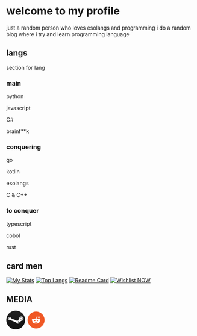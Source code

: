 # welcome to my profile

just a random person who loves esolangs and programming
i do a random blog where i try and learn programming language

## langs
section for lang
### main
python

javascript

C#

brainf**k

### conquering
go

kotlin

esolangs

C & C++

### to conquer
typescript

cobol

rust

## card men
[![My Stats](https://github-readme-stats.vercel.app/api?username=Just-a-Unity-Dev&show_icons=true&theme=radical)](https://github.com/Just-a-Unity-Dev/kmxc56)
[![Top Langs](https://github-readme-stats.vercel.app/api/top-langs/?username=Just-a-Unity-Dev&layout=compact&theme=radical)](https://github.com/Just-a-Unity-Dev/kmxc56)
[![Readme Card](https://github-readme-stats.vercel.app/api/pin/?username=Just-a-Unity-Dev&repo=kmxc56&theme=radical)](https://github.com/Just-a-Unity-Dev/kmxc56)
[![Wishlist NOW](https://i.imgur.com/WnSCBeY.png)](https://store.steampowered.com/app/954850/Kerbal_Space_Program_2/)

## MEDIA
[<img src="cool.png" width="50"/>](https://steamcommunity.com/id/imc0rrupted)
[<img src="849484_reddit_512x512.png" width="50"/>](https://www.reddit.com/user/iamcursedwithimages)
